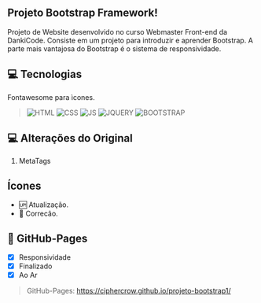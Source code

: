 ##  Projeto Bootstrap Framework!
Projeto de Website desenvolvido no curso Webmaster Front-end da DankiCode. Consiste em um projeto para introduzir e aprender Bootstrap. A parte mais vantajosa do Bootstrap é o sistema de responsividade.

## 💻 Tecnologias 
Fontawesome para ìcones.
>![HTML](https://img.shields.io/badge/HTML5-E34F26?style=for-the-badge&logo=html5&logoColor=white)
>![CSS](https://img.shields.io/badge/CSS3-1572B6?style=for-the-badge&logo=css3&logoColor=white)
>![JS](https://img.shields.io/badge/JavaScript-323330?style=for-the-badge&logo=javascript&logoColor=F7DF1E)
>![JQUERY](https://img.shields.io/badge/jQuery-0769AD?style=for-the-badge&logo=jquery&logoColor=white)
>![BOOTSTRAP](https://img.shields.io/badge/Bootstrap-563D7C?style=for-the-badge&logo=bootstrap&logoColor=white)

## 💻 Alterações do Original
1. MetaTags

## Ícones
- :up: Atualização.
- :bug: Correcão.

## 📱 GitHub-Pages
- [x] Responsividade
- [x] Finalizado
- [x] Ao Ar

>GitHub-Pages: https://ciphercrow.github.io/projeto-bootstrap1/
